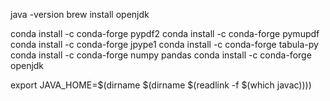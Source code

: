 java -version
brew install openjdk

conda install -c conda-forge pypdf2
conda install -c conda-forge pymupdf
conda install -c conda-forge jpype1
conda install -c conda-forge tabula-py
conda install -c conda-forge numpy pandas
conda install -c conda-forge openjdk

export JAVA_HOME=$(dirname $(dirname $(readlink -f $(which javac))))
